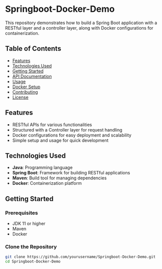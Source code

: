 # Springboot-Docker-Demo
This repository demonstrates how to build a Spring Boot application with a RESTful layer and a controller layer, along with Docker configurations for containerization.

## Table of Contents

- [Features](#features)
- [Technologies Used](#technologies-used)
- [Getting Started](#getting-started)
- [API Documentation](#api-documentation)
- [Usage](#usage)
- [Docker Setup](#docker-setup)
- [Contributing](#contributing)
- [License](#license)

## Features

- RESTful APIs for various functionalities
- Structured with a Controller layer for request handling
- Docker configurations for easy deployment and scalability
- Simple setup and usage for quick development

## Technologies Used

- **Java**: Programming language
- **Spring Boot**: Framework for building RESTful applications
- **Maven**: Build tool for managing dependencies
- **Docker**: Containerization platform

## Getting Started

### Prerequisites

- JDK 11 or higher
- Maven
- Docker

### Clone the Repository

```bash
git clone https://github.com/yourusername/Springboot-Docker-Demo.git
cd Springboot-Docker-Demo

